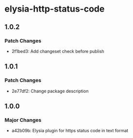 # elysia-http-status-code

## 1.0.2

### Patch Changes

- 2f1bed3: Add changeset check before publish

## 1.0.1

### Patch Changes

- 2e77df2: Change package description

## 1.0.0

### Major Changes

- a42b09b: Elysia plugin for https status code in text format
